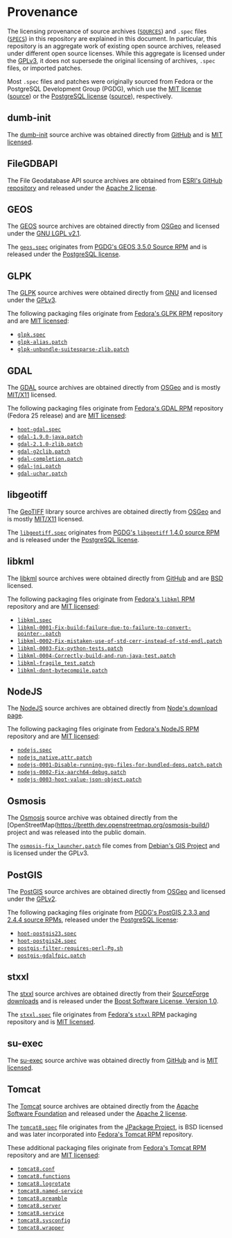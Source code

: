 # Provenance

The licensing provenance of source archives
([`SOURCES`](../SOURCES)) and `.spec` files ([`SPECS`](../SPECS)) in this
repository are explained in this document.  In particular, this repository
is an aggregate work of existing open source archives, released
under different open source licenses.  While this aggregate is licensed under the
[GPLv3](../LICENSE), it does not supersede the original licensing of
archives, `.spec` files, or imported patches.

Most `.spec` files and patches
were originally sourced from Fedora or the PostgreSQL Development Group (PGDG),
which use the [MIT license](./licenses/Fedora-LICENSE)
([source](https://fedoraproject.org/wiki/Legal:Licenses/LicenseAgreement))
or the
[PostgreSQL license](./licenses/PostgreSQL-LICENSE)
([source](http://apt.postgresql.org/pub/README)), respectively.

## dumb-init

The [dumb-init](https://github.com/Yelp/dumb-init) source archive was obtained
directly from [GitHub](https://github.com/Yelp/dumb-init/releases) and
is [MIT licensed](https://github.com/Yelp/dumb-init/blob/master/LICENSE).

## FileGDBAPI

The File Geodatabase API source archives are obtained from
[ESRI's GitHub repository](https://github.com/Esri/file-geodatabase-api/tree/master/FileGDB_API_1.5.1)
and released under the [Apache 2 license](http://www.apache.org/licenses/LICENSE-2.0).

## GEOS

The [GEOS](https://trac.osgeo.org/geos) source archives are obtained
directly from [OSGeo](https://download.osgeo.org/geos/) and licensed under the
[GNU LGPL v2.1](http://www.gnu.org/licenses/old-licenses/lgpl-2.1.html).

The [`geos.spec`](../SPECS/geos.spec) originates from
[PGDG's GEOS 3.5.0 Source RPM](https://download.postgresql.org/pub/repos/yum/srpms/9.5/redhat/rhel-7-x86_64/)
and is released under the [PostgreSQL license](./licenses/PostgreSQL-LICENSE).

## GLPK

The [GLPK](https://www.gnu.org/software/glpk/glpk.html) source archives were
obtained directly from [GNU](https://ftp.gnu.org/gnu/glpk/) and licensed under
the [GPLv3](https://www.gnu.org/licenses/gpl.html).

The following packaging files originate from
[Fedora's GLPK RPM](https://src.fedoraproject.org/cgit/rpms/glpk.git)
repository and are [MIT licensed](./licenses/Fedora-LICENSE):

* [`glpk.spec`](../SPECS/glpk.spec)
* [`glpk-alias.patch`](../SOURCES/glpk-alias.patch)
* [`glpk-unbundle-suitesparse-zlib.patch`](../SOURCES/glpk-unbundle-suitesparse-zlib.patch)

## GDAL

The [GDAL](https://trac.osgeo.org/gdal) source archives are obtained
directly from [OSGeo](https://download.osgeo.org/gdal/) and is mostly
[MIT/X11](https://trac.osgeo.org/gdal/wiki/FAQGeneral#WhatexactlywasthelicensetermsforGDAL)
licensed.

The following packaging files originate from
[Fedora's GDAL RPM](https://src.fedoraproject.org/rpms/gdal/tree/f25)
repository (Fedora 25 release) and are [MIT licensed](./licenses/Fedora-LICENSE):

* [`hoot-gdal.spec`](../SPECS/hoot-gdal.spec)
* [`gdal-1.9.0-java.patch`](../SOURCES/gdal-1.9.0-java.patch)
* [`gdal-2.1.0-zlib.patch`](../SOURCES/gdal-2.1.0-zlib.patch)
* [`gdal-g2clib.patch`](../SOURCES/gdal-g2clib.patch)
* [`gdal-completion.patch`](../SOURCES/gdal-completion.patch)
* [`gdal-jni.patch`](../SOURCES/gdal-jni.patch)
* [`gdal-uchar.patch`](../SOURCES/gdal-uchar.patch)

## libgeotiff

The [GeoTIFF](https://trac.osgeo.org/geotiff/) library source archives are
obtained directly from [OSGeo](https://download.osgeo.org/geotiff/) and is
mostly [MIT/X11](https://trac.osgeo.org/geotiff/browser/trunk/libgeotiff/LICENSE)
licensed.

The [`libgeotiff.spec`](../SPECS/libgeotiff.spec) originates from
[PGDG's `libgeotiff` 1.4.0 source RPM](https://download.postgresql.org/pub/repos/yum/srpms/9.5/redhat/rhel-7-x86_64/)
and is released under the [PostgreSQL license](./licenses/PostgreSQL-LICENSE).

## libkml

The [libkml](https://github.com/libkml/libkml) source archives were obtained
directly from [GitHub](https://github.com/libkml/libkml/releases) and are
[BSD](https://github.com/libkml/libkml/blob/master/LICENSE) licensed.

The following packaging files originate from
[Fedora's `libkml` RPM](https://src.fedoraproject.org/cgit/rpms/libkml.git)
repository and are [MIT licensed](./licenses/Fedora-LICENSE):

* [`libkml.spec`](../SPECS/libkml.spec)
* [`libkml-0001-Fix-build-failure-due-to-failure-to-convert-pointer-.patch`](../SOURCES/libkml-0001-Fix-build-failure-due-to-failure-to-convert-pointer-.patch)
* [`libkml-0002-Fix-mistaken-use-of-std-cerr-instead-of-std-endl.patch`](../SOURCES/libkml-0002-Fix-mistaken-use-of-std-cerr-instead-of-std-endl.patch)
* [`libkml-0003-Fix-python-tests.patch`](../SOURCES/libkml-0003-Fix-python-tests.patch)
* [`libkml-0004-Correctly-build-and-run-java-test.patch`](../SOURCES/libkml-0004-Correctly-build-and-run-java-test.patch)
* [`libkml-fragile_test.patch`](../SOURCES/libkml-fragile_test.patch)
* [`libkml-dont-bytecompile.patch`](../SOURCES/libkml-dont-bytecompile.patch)

## NodeJS

The [NodeJS](https://nodejs.org/) source archives are obtained
directly from [Node's download page](https://nodejs.org/en/download/).

The following packaging files originate from
[Fedora's NodeJS RPM](https://src.fedoraproject.org/cgit/rpms/nodejs.git)
repository and are [MIT licensed](./licenses/Fedora-LICENSE):

* [`nodejs.spec`](../SPECS/nodejs.spec)
* [`nodejs_native.attr.patch`](../SOURCES/nodejs_native.attr)
* [`nodejs-0001-Disable-running-gyp-files-for-bundled-deps.patch.patch`](../SOURCES/nodejs-0001-Disable-running-gyp-files-for-bundled-deps.patch)
* [`nodejs-0002-Fix-aarch64-debug.patch`](../SOURCES/nodejs-0002-Fix-aarch64-debug.patch)
* [`nodejs-0003-hoot-value-json-object.patch`](../SOURCES/nodejs-0003-hoot-value-json-object.patch)

## Osmosis

The [Osmosis](https://wiki.openstreetmap.org/wiki/Osmosis) source archive was
obtained directly from the [OpenStreetMap(https://bretth.dev.openstreetmap.org/osmosis-build/)
project and was released into the public domain.

The [`osmosis-fix_launcher.patch`](../SOURCES/osmosis-fix_launcher.patch) file
comes from [Debian's GIS Project](https://salsa.debian.org/debian-gis-team/osmosis/blob/master/debian/patches/01-fix_launcher.patch)
and is licensed under the GPLv3.

## PostGIS

The [PostGIS](https://trac.osgeo.org/postgis) source archives are obtained
directly from [OSGeo](https://download.osgeo.org/postgis/) and licensed
under the [GPLv2](http://www.gnu.org/licenses/old-licenses/gpl-2.0.html).

The following packaging files originate from
[PGDG's PostGIS 2.3.3 and 2.4.4 source RPMs](https://download.postgresql.org/pub/repos/yum/srpms/9.5/redhat/rhel-7-x86_64/),
released under the [PostgreSQL license](./licenses/PostgreSQL-LICENSE):

* [`hoot-postgis23.spec`](../SPECS/hoot-postgis23.spec)
* [`hoot-postgis24.spec`](../SPECS/hoot-postgis24.spec)
* [`postgis-filter-requires-perl-Pg.sh`](../SOURCES/postgis-filter-requires-perl-Pg.sh)
* [`postgis-gdalfpic.patch`](../SOURCES/postgis-gdalfpic.patch)

## stxxl

The [stxxl](http://stxxl.org/) source archives are obtained
directly from their [SourceForge downloads](https://sourceforge.net/projects/stxxl/files/stxxl/1.3.1/stxxl-1.3.1.tar.gz/download)
and is released under the
[Boost Software License, Version 1.0](http://www.boost.org/LICENSE_1_0.txt).

The [`stxxl.spec`](../SPECS/stxxl.spec) file originates from
[Fedora's `stxxl` RPM](https://src.fedoraproject.org/cgit/rpms/stxxl.git)
packaging repository and is [MIT licensed](./licenses/Fedora-LICENSE).

## su-exec

The [su-exec](https://github.com/ncopa/su-exec) source archive was obtained
directly from [GitHub](https://github.com/ncopa/su-exec/releases) and
is [MIT licensed](https://github.com/ncopa/su-exec/blob/master/LICENSE).

## Tomcat

The [Tomcat](https://tomcat.apache.org/) source archives are obtained
directly from the [Apache Software Foundation](https://www.apache.org/dist/tomcat/)
and released under the [Apache 2 license](http://www.apache.org/licenses/LICENSE-2.0).

The [`tomcat8.spec`](../SPECS/tomcat8.spec) file originates from the
[JPackage Project](http://www.jpackage.org), is BSD licensed and
was later incorporated into
[Fedora's Tomcat RPM](https://src.fedoraproject.org/cgit/rpms/tomcat.git)
repository.

These additional packaging files originate from
[Fedora's Tomcat RPM](https://src.fedoraproject.org/cgit/rpms/tomcat.git)
repository and are [MIT licensed](./licenses/Fedora-LICENSE):

* [`tomcat8.conf`](../SOURCES/tomcat8.conf)
* [`tomcat8.functions`](../SOURCES/tomcat8.functions)
* [`tomcat8.logrotate`](../SOURCES/tomcat8.logrotate)
* [`tomcat8.named-service`](../SOURCES/tomcat8.named-service)
* [`tomcat8.preamble`](../SOURCES/tomcat8.preamble)
* [`tomcat8.server`](../SOURCES/tomcat8.server)
* [`tomcat8.service`](../SOURCES/tomcat8.service)
* [`tomcat8.sysconfig`](../SOURCES/tomcat8.sysconfig)
* [`tomcat8.wrapper`](../SOURCES/tomcat8.wrapper)
